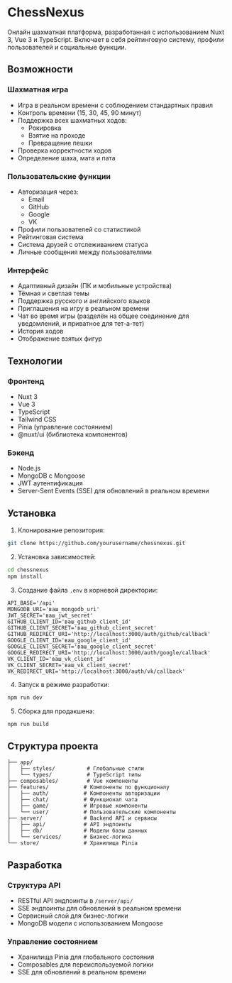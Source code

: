 # ChessNexus

Онлайн шахматная платформа, разработанная с использованием Nuxt 3, Vue 3 и TypeScript. Включает в себя рейтинговую систему, профили пользователей и социальные функции.

## Возможности

### Шахматная игра

- Игра в реальном времени с соблюдением стандартных правил
- Контроль времени (15, 30, 45, 90 минут)
- Поддержка всех шахматных ходов:
  - Рокировка
  - Взятие на проходе
  - Превращение пешки
- Проверка корректности ходов
- Определение шаха, мата и пата

### Пользовательские функции

- Авторизация через:
  - Email
  - GitHub
  - Google
  - VK
- Профили пользователей со статистикой
- Рейтинговая система
- Система друзей с отслеживанием статуса
- Личные сообщения между пользователями

### Интерфейс

- Адаптивный дизайн (ПК и мобильные устройства)
- Тёмная и светлая темы
- Поддержка русского и английского языков
- Приглашения на игру в реальном времени
- Чат во время игры (разделён на общее соединение для уведомлений, и приватное для тет-а-тет)
- История ходов
- Отображение взятых фигур

## Технологии

### Фронтенд

- Nuxt 3
- Vue 3
- TypeScript
- Tailwind CSS
- Pinia (управление состоянием)
- @nuxt/ui (библиотека компонентов)

### Бэкенд

- Node.js
- MongoDB с Mongoose
- JWT аутентификация
- Server-Sent Events (SSE) для обновлений в реальном времени

## Установка

1. Клонирование репозитория:

```bash
git clone https://github.com/yourusername/chessnexus.git
```

2. Установка зависимостей:

```bash
cd chessnexus
npm install
```

3. Создание файла `.env` в корневой директории:

```env
API_BASE='/api'
MONGODB_URI='ваш_mongodb_uri'
JWT_SECRET='ваш_jwt_secret'
GITHUB_CLIENT_ID='ваш_github_client_id'
GITHUB_CLIENT_SECRET='ваш_github_client_secret'
GITHUB_REDIRECT_URI='http://localhost:3000/auth/github/callback'
GOOGLE_CLIENT_ID='ваш_google_client_id'
GOOGLE_CLIENT_SECRET='ваш_google_client_secret'
GOOGLE_REDIRECT_URI='http://localhost:3000/auth/google/callback'
VK_CLIENT_ID='ваш_vk_client_id'
VK_CLIENT_SECRET='ваш_vk_client_secret'
VK_REDIRECT_URI='http://localhost:3000/auth/vk/callback'
```

4. Запуск в режиме разработки:

```bash
npm run dev
```

5. Сборка для продакшена:

```bash
npm run build
```

## Структура проекта

```
├── app/
│   ├── styles/          # Глобальные стили
│   └── types/           # TypeScript типы
├── composables/         # Vue компоненты
├── features/           # Компоненты по функционалу
│   ├── auth/           # Компоненты авторизации
│   ├── chat/           # Функционал чата
│   ├── game/           # Игровые компоненты
│   └── user/           # Пользовательские компоненты
├── server/             # Backend API и сервисы
│   ├── api/            # API эндпоинты
│   ├── db/             # Модели базы данных
│   └── services/       # Бизнес-логика
└── store/              # Хранилища Pinia
```

## Разработка

### Структура API

- RESTful API эндпоинты в `/server/api/`
- SSE эндпоинты для обновлений в реальном времени
- Сервисный слой для бизнес-логики
- MongoDB модели с использованием Mongoose

### Управление состоянием

- Хранилища Pinia для глобального состояния
- Composables для переиспользуемой логики
- SSE для обновлений в реальном времени
